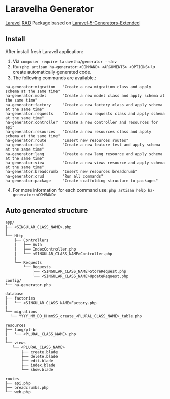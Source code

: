 # Laravelha Generator
[Laravel](https://laravel.com/) [RAD](https://pt.wikipedia.org/wiki/Desenvolvimento_r%C3%A1pido_de_aplica%C3%A7%C3%B5es) Package  based on [Laravel-5-Generators-Extended](https://github.com/laracasts/Laravel-5-Generators-Extended) 

## Install
After install fresh Laravel application:

1. Via `composer require laravelha/generator --dev`
2. Run `php artisan ha-generator:<COMMAND> <ARGUMENTS> <OPTIONS>` to create automatically generated code.
3. The following commands are available.:
```shell script
ha-generator:migration   "Create a new migration class and apply schema at the same time"
ha-generator:model       "Create a new model class and apply schema at the same time"
ha-generator:factory     "Create a new factory class and apply schema at the same time"
ha-generator:requests    "Create a new requests class and apply schema at the same time"
ha-generator:controller  "Create a new controller and resources for api"
ha-generator:resources   "Create a new resources class and apply schema at the same time"
ha-generator:route       "Insert new resources routes"
ha-generator:test        "Create a new feature test and apply schema at the same time"
ha-generator:lang        "Create a new lang resource and apply schema at the same time"
ha-generator:view        "Create a new views resource and apply schema at the same time"
ha-generator:breadcrumb  "Insert new resources breadcrumb"
ha-generator:crud        "Run all commands"
ha-generator:package     "Create scaffolding structure to packages"
```
4. For more information for each command use:
`php artisan help ha-generator:<COMMAND>`

## Auto generated structure
  
```
app/
├── <SINGULAR_CLASS_NAME>.php
│
└── Http
    ├── Controllers
    |   ├── Auth
    |   ├── IndexController.php
    |   └── <SINGULAR_CLASS_NAME>Controller.php
    |
    └── Requests
        └── Requests
            ├── <SINGULAR_CLASS_NAME>StoreRequest.php
            └── <SINGULAR_CLASS_NAME>UpdateRequest.php
config/
└── ha-generator.php

database
├── factories
|   └── <SINGULAR_CLASS_NAME>Factory.php
|
└── migrations
  └── YYYY_MM_DD_HHmmSS_create_<PLURAL_CLASS_NAME>_table.php

resources
├── lang/pt-br
|   └── <PLURAL_CLASS_NAME>.php
|
└── views
   └── <PLURAL_CLASS_NAME>
       ├── create.blade
       ├── delete.blade
       ├── edit.blade
       ├── index.blade
       └── show.blade
  
routes
├── api.php
├── breadcrumbs.php
└── web.php

```




